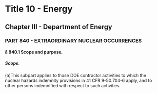 
# Title 10 - Energy
## Chapter III - Department of Energy
### PART 840 - EXTRAORDINARY NUCLEAR OCCURRENCES
#### § 840.1 Scope and purpose.
##### Scope.

(a)This subpart applies to those DOE contractor activities to which the nuclear hazards indemnity provisions in 41 CFR 9-50.704-6 apply, and to other persons indemnified with respect to such activities.
